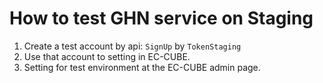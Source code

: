 # How to test GHN service on Staging
1. Create a test account by api: `SignUp` by `TokenStaging`
2. Use that account to setting in EC-CUBE.
3. Setting for test environment at the EC-CUBE admin page.